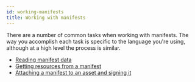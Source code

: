 ```yaml
---
id: working-manifests
title: Working with manifests
---
```


There are a number of common tasks when working with manifests. 
The way you accomplish each task is specific to the language you're using, although at a high level the process is similar.

- [Reading manifest data](./read.mdx)
- [Getting resources from a manifest](./get-resources.mdx)
- [Attaching a manifest to an asset and signing it](./build.mdx)
